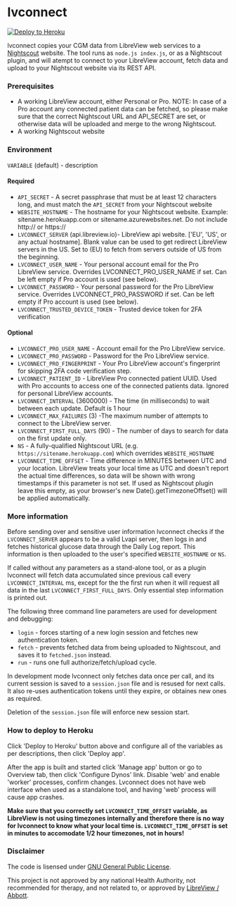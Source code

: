 lvconnect
=========

[![Deploy to Heroku](https://www.herokucdn.com/deploy/button.svg)](https://heroku.com/deploy?template=https://github.com/skobkars/lvconnect)

lvconnect copies your CGM data from LibreView web services to a [Nightscout](https://github.com/nightscout/cgm-remote-monitor) website. The tool runs as `node.js index.js`, or as a Nightscout plugin, and will atempt to connect to your LibreView account, fetch data and upload to your Nightscout website via its REST API.

### Prerequisites

* A working LibreView account, either Personal or Pro. NOTE: In case of a Pro account any connected patient data can be fetched, so please make sure that the correct Nightscout URL and API_SECRET are set, or otherwise data will be uploaded and merge to the wrong Nightscout.
* A working Nightscout website

### Environment

`VARIABLE` (default) - description

#### Required

* `API_SECRET` - A secret passphrase that must be at least 12 characters long, and must match the `API_SECRET` from your Nightscout website
* `WEBSITE_HOSTNAME` - The hostname for your Nightscout website.  Example: sitename.herokuapp.com or sitename.azurewebsites.net. Do not include http:// or https://
* `LVCONNECT_SERVER` (api.libreview.io)- LibreView api website. ['EU', 'US', or any actual hostname]. Blank value can be used to get redirect LibreView servers in the US. Set to (EU) to fetch from servers outside of US from the beginning.
* `LVCONNECT_USER_NAME` - Your personal account email for the Pro LibreView service. Overrides LVCONNECT_PRO_USER_NAME if set. Can be left empty if Pro account is used (see below).
* `LVCONNECT_PASSWORD` - Your personal password for the Pro LibreView service. Overrides LVCONNECT_PRO_PASSWORD if set. Can be left empty if Pro account is used (see below).
* `LVCONNECT_TRUSTED_DEVICE_TOKEN` - Trusted device token for 2FA verification

#### Optional

* `LVCONNECT_PRO_USER_NAME` - Account email for the Pro LibreView service.
* `LVCONNECT_PRO_PASSWORD` - Password for the Pro LibreView service.
* `LVCONNECT_PRO_FINGERPRINT` - Your Pro LibreView account's fingerprint for skipping 2FA code verification step.
* `LVCONNECT_PATIENT_ID` - LibreView Pro connected patient UUID. Used with Pro accounts to access one of the connected patients data. Ignored for personal LibreView accounts.
* `LVCONNECT_INTERVAL` (3600000) - The time (in milliseconds) to wait between each update. Default is 1 hour
* `LVCONNECT_MAX_FAILURES` (3) -The maximum number of attempts to connect to the LibreView server.
* `LVCONNECT_FIRST_FULL_DAYS` (90) - The number of days to search for data on the first update only.
* `NS` - A fully-qualified Nightscout URL (e.g. `https://sitename.herokuapp.com`) which overrides `WEBSITE_HOSTNAME`
* `LVCONNECT_TIME_OFFSET` - Time difference in MINUTES between UTC and your location. LibreView treats your local time as UTC and doesn't report the actual time differences, so data will be shown with wrong timestamps if this parameter is not set. If used as Nightscout plugin leave this empty, as your browser's new Date().getTimezoneOffset() will be applied automatically.

### More information

Before sending over and sensitive user information lvconnect checks if the `LVCONNECT_SERVER` appears to be a valid Lvapi server, then logs in and fetches historical glucose data through the Daily Log report. This information is then uploaded to the user's specified `WEBSITE_HOSTNAME` or `NS`.

If called without any parameters as a stand-alone tool, or as a plugin lvconnect will fetch data accumulated since previous call every `LVCONNECT_INTERVAL` ms, except for the the first run when it will request all data in the last `LVCONNECT_FIRST_FULL_DAYS`. Only essential step information is printed out.

The following three command line parameters are used for development and debugging:
* `login` - forces starting of a new login session and fetches new authentication token.
* `fetch` - prevents fetched data from being uploaded to Nightscout, and saves it to `fetched.json` instead.
* `run` - runs one full authorize/fetch/upload cycle.

In development mode lvconnect only fetches data once per call, and its current session is saved to a `session.json` file and is resused for next calls. It also re-uses authentication tokens until they expire, or obtaines new ones as required.

Deletion of the `session.json` file will enforce new session start.

### How to deploy to Heroku

Click 'Deploy to Heroku' button above and configure all of the variables as per descriptions, then click 'Deploy app'.

After the app is built and started click 'Manage app' button or go to Overview tab, then click 'Configure Dynos' link. Disable 'web' and enable 'worker' processes, confirm changes. Lvconnect does not have web interface when used as a standalone tool, and having 'web' process will cause app crashes.

**Make sure that you correctly set `LVCONNECT_TIME_OFFSET` variable, as LibreView is not using timezones internally and therefore there is no way for lvconnect to know what your local time is. `LVCONNECT_TIME_OFFSET` is set in minutes to accomodate 1/2 hour timezones, not in hours!**

### Disclaimer

The code is lisensed under [GNU General Public License](https://www.gnu.org/licenses/#GPL).

This project is not approved by any national Health Authority, not recommended for therapy, and not
related to, or approved by [LibreView / Abbott](https://www.libreview.com/regulatoryInformation).

